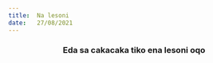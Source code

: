 ```yaml
---
title:  Na lesoni
date:   27/08/2021
---
```


### <center>Eda sa cakacaka tiko ena lesoni oqo</center>